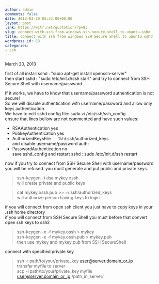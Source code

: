 ```yaml
---
author: admin
comments: false
date: 2013-03-20 08:33:00+00:00
layout: post
link: https://witr.net/quotation/?p=83
slug: connect-with-ssh-from-windows-ssh-secure-shell-to-ubuntu-sshd
title: connect with ssh from windows SSH Secure Shell to ubuntu sshd
wordpress_id: 83
categories:
- ssh
---
```


March 20, 2013  
  
  
first of all install sshd : "sudo apt-get install openssh-server"  
then start sshd : "sudo /etc/init.d/ssh start" and try to connect from SSH Secure Shell with username/password  
  
If it works, we have to know that username/password authentication is not secure!  
So we will disable authentication with username/password and allow only keys authentication.  
We have to edit sshd config file: sudo vi /etc/ssh/ssh_config  
ensure that lines bellow are not commented and have such values:  
- RSAAuthentication yes  
- PubkeyAuthentication yes  
- AuthorizedKeysFile      %h/.ssh/authorized_keys  
and disable username/password auth:  
- PasswordAuthentication no  
save sshd_config and restart sshd : sudo /etc/init.d/ssh restart  
  
now if you try to connect from SSH Secure Shell with username/password you will be refused. you must generate and put public and private keys.  
  
> ssh-keygen -t dsa mykey.ossh  
will create private and public keys  
  
> cat mykey.ossh.pub >> ~/.ssh/authorized_keys  
will authorize person having keys to login  
  
if you will connect from open ssh client you just have to copy keys in your .ssh home directory  
if you will connect from SSH Secure Shell you must before that convert open ssh keys to ssh2  
> ssh-keygen -e -f mykey.ossh > mykey  
> ssh-keygen -e -f mykey.ossh.pub > mykey.pub  
then use mykey and mykey.pub from SSH SecureShell  
  
connect with specified private key  
> ssh -i path/to/your/private_key user@server.domain_or_ip  
transfer myfile to server  
> scp -i path/to/your/private_key myfile user@server.domain_or_ip:/path_in_server/  
  


